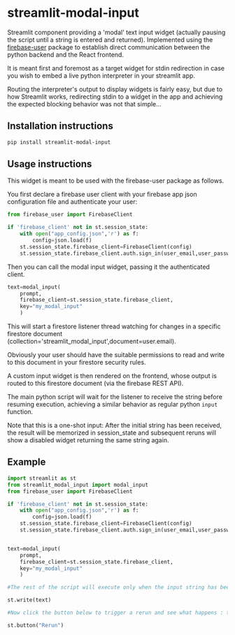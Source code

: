 # streamlit-modal-input

Streamlit component providing a 'modal' text input widget (actually pausing the script until a string is entered and returned). Implemented using the [firebase-user](https://github.com/B4PT0R/firebase_user) package to establish direct communication between the python backend and the React frontend. 

It is meant first and foremost as a target widget for stdin redirection in case you wish to embed a live python interpreter in your streamlit app. 

Routing the interpreter's output to display widgets is fairly easy, but due to how Streamlit works, redirecting stdin to a widget in the app and achieving the expected blocking behavior was not that simple...

## Installation instructions

```sh
pip install streamlit-modal-input
```

## Usage instructions

This widget is meant to be used with the firebase-user package as follows.

You first declare a firebase user client with your firebase app json configuration file and authenticate your user:

```python
from firebase_user import FirebaseClient

if 'firebase_client' not in st.session_state:
    with open("app_config.json",'r') as f:
        config=json.load(f)
    st.session_state.firebase_client=FirebaseClient(config)
    st.session_state.firebase_client.auth.sign_in(user_email,user_password)

```
Then you can call the modal input widget, passing it the authenticated client.

```python
text=modal_input(
    prompt,
    firebase_client=st.session_state.firebase_client,
    key="my_modal_input"
    )
```

This will start a firestore listener thread watching for changes in a specific firestore document (collection='streamlit_modal_input',document=user.email). 

Obviously your user should have the suitable permissions to read and write to this document in your firestore security rules.

A custom input widget is then rendered on the frontend, whose output is routed to this firestore document (via the firebase REST API).

The main python script will wait for the listener to receive the string before resuming execution, achieving a similar behavior as regular python `input` function.

Note that this is a one-shot input: After the initial string has been received, the result will be memorized in session_state and subsequent reruns will show a disabled widget returning the same string again.

## Example
```python
import streamlit as st
from streamlit_modal_input import modal_input
from firebase_user import FirebaseClient

if 'firebase_client' not in st.session_state:
    with open("app_config.json",'r') as f:
        config=json.load(f)
    st.session_state.firebase_client=FirebaseClient(config)
    st.session_state.firebase_client.auth.sign_in(user_email,user_password)


text=modal_input(
    prompt,
    firebase_client=st.session_state.firebase_client,
    key="my_modal_input"
    )

#The rest of the script will execute only when the input string has been received from the frontend

st.write(text)

#Now click the button below to trigger a rerun and see what happens : the widget gets disabled, but still returns the same string you entered at first pass.

st.button("Rerun")


```